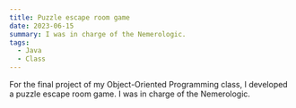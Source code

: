 ```yaml
---
title: Puzzle escape room game
date: 2023-06-15
summary: I was in charge of the Nemerologic.
tags:
  - Java
  - Class
---
```

For the final project of my Object-Oriented Programming class, I developed a puzzle escape room game. I was in charge of the Nemerologic.

<!-- more -->